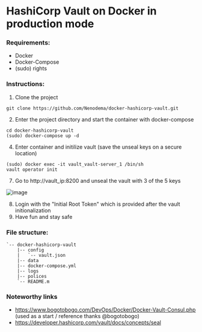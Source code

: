 # HashiCorp Vault on Docker in production mode

### Requirements:

* Docker
* Docker-Compose
* (sudo) rights

### Instructions:

1) Clone the project
```
git clone https://github.com/Nenodema/docker-hashicorp-vault.git
```
2) Enter the project directory and start the container with docker-compose
```
cd docker-hashicorp-vault
(sudo) docker-compose up -d
```
4) Enter container and initilize vault (save the unseal keys on a secure location)
```
(sudo) docker exec -it vault_vault-server_1 /bin/sh
vault operator init
```

7) Go to http://vault_ip:8200 and unseal the vault with 3 of the 5 keys

![image](https://user-images.githubusercontent.com/33698556/212346090-229f6778-811a-46ee-8cf0-1688685cf548.png)

8) Login with the "Initial Root Token" which is provided after the vault initionalization
9) Have fun and stay safe

### File structure:

```
`-- docker-hashicorp-vault
    |-- config
    |   `-- vault.json
    |-- data
    |-- docker-compose.yml
    |-- logs
    |-- polices
    `-- README.m
```
### Noteworthy links 

* https://www.bogotobogo.com/DevOps/Docker/Docker-Vault-Consul.php (used as a start / reference thanks @bogotobogo)
* https://developer.hashicorp.com/vault/docs/concepts/seal

